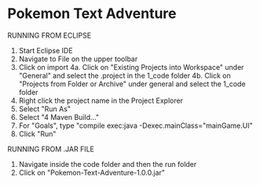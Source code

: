 # Pokemon Text Adventure
 
RUNNING FROM ECLIPSE
1. Start Eclipse IDE
2. Navigate to File on the upper toolbar
3. Click on import
4a. Click on "Existing Projects into Workspace" under "General" and select the .project in the 1_code folder
4b. Click on "Projects from Folder or Archive" under general and select the 1_code folder
5. Right click the project name in the Project Explorer
6. Select "Run As"
7. Select "4 Maven Build..."
8. For "Goals", type "compile exec:java -Dexec.mainClass="mainGame.UI"
9. Click "Run"

RUNNING FROM .JAR FILE
1. Navigate inside the code folder and then the run folder
2. Click on "Pokemon-Text-Adventure-1.0.0.jar"